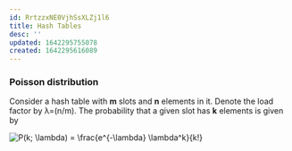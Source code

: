 ```yaml
---
id: RrtzzxNE0VjhSsXLZj1l6
title: Hash Tables
desc: ''
updated: 1642295755078
created: 1642295616089
---
```


### Poisson distribution
Consider a hash table with **m** slots and **n** elements in it. 
Denote the load factor by λ=(n/m). The probability that a given 
slot has **k** elements is given by 

<img align="center" src="https://i.upmath.me/svg/P(k%3B%20%5Clambda)%20%3D%20%5Cfrac%7Be%5E%7B-%5Clambda%7D%20%5Clambda%5Ek%7D%7Bk!%7D" alt="P(k; \lambda) = \frac{e^{-\lambda} \lambda^k}{k!}" />

